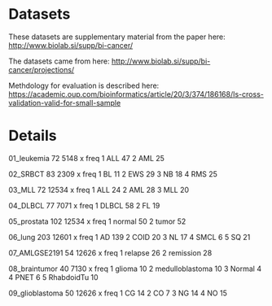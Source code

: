 # Datasets
These datasets are supplementary material from the paper here:
http://www.biolab.si/supp/bi-cancer/

The datasets came from here:
http://www.biolab.si/supp/bi-cancer/projections/

Methdology for evaluation is described here:
https://academic.oup.com/bioinformatics/article/20/3/374/186168/Is-cross-validation-valid-for-small-sample


# Details

01_leukemia 	 72 5148
    x freq
1 ALL   47
2 AML   25

02_SRBCT 	 83 2309
    x freq
1  BL   11
2 EWS   29
3  NB   18
4 RMS   25

03_MLL 	 72 12534
    x freq
1 ALL   24
2 AML   28
3 MLL   20

04_DLBCL 	 77 7071
      x freq
1 DLBCL   58
2    FL   19

05_prostata 	 102 12534
       x freq
1 normal   50
2  tumor   52

06_lung 	 203 12601
      x freq
1   AD   139
2 COID    20
3   NL    17
4 SMCL     6
5   SQ    21

07_AMLGSE2191 	 54 12626
          x freq
1   relapse   26
2 remission   28

08_braintumor 	 40 7130
                x freq
1          glioma   10
2 medulloblastoma   10
3          Normal    4
4            PNET    6
5      RhabdoidTu   10

09_glioblastoma 	 50 12626
   x freq
1 CG   14
2 CO    7
3 NG   14
4 NO   15

